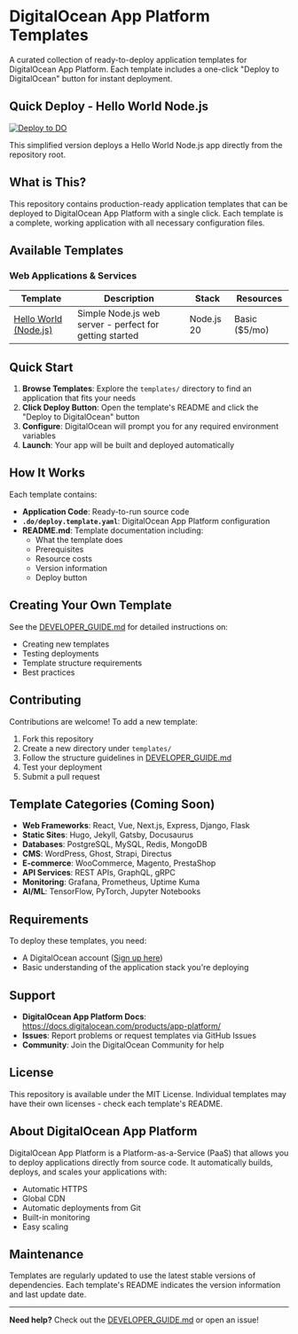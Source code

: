 # DigitalOcean App Platform Templates

A curated collection of ready-to-deploy application templates for DigitalOcean App Platform. Each template includes a one-click "Deploy to DigitalOcean" button for instant deployment.

## Quick Deploy - Hello World Node.js

[![Deploy to DO](https://www.deploytodo.com/do-btn-blue.svg)](https://cloud.digitalocean.com/apps/new?repo=https://github.com/bikram20/AppPlatform-Templates/tree/main)

This simplified version deploys a Hello World Node.js app directly from the repository root.

## What is This?

This repository contains production-ready application templates that can be deployed to DigitalOcean App Platform with a single click. Each template is a complete, working application with all necessary configuration files.

## Available Templates

### Web Applications & Services

| Template | Description | Stack | Resources |
|----------|-------------|-------|-----------|
| [Hello World (Node.js)](./templates/hello-world-nodejs) | Simple Node.js web server - perfect for getting started | Node.js 20 | Basic ($5/mo) |

## Quick Start

1. **Browse Templates**: Explore the `templates/` directory to find an application that fits your needs
2. **Click Deploy Button**: Open the template's README and click the "Deploy to DigitalOcean" button
3. **Configure**: DigitalOcean will prompt you for any required environment variables
4. **Launch**: Your app will be built and deployed automatically

## How It Works

Each template contains:
- **Application Code**: Ready-to-run source code
- **`.do/deploy.template.yaml`**: DigitalOcean App Platform configuration
- **README.md**: Template documentation including:
  - What the template does
  - Prerequisites
  - Resource costs
  - Version information
  - Deploy button

## Creating Your Own Template

See the [DEVELOPER_GUIDE.md](./DEVELOPER_GUIDE.md) for detailed instructions on:
- Creating new templates
- Testing deployments
- Template structure requirements
- Best practices

## Contributing

Contributions are welcome! To add a new template:

1. Fork this repository
2. Create a new directory under `templates/`
3. Follow the structure guidelines in [DEVELOPER_GUIDE.md](./DEVELOPER_GUIDE.md)
4. Test your deployment
5. Submit a pull request

## Template Categories (Coming Soon)

- **Web Frameworks**: React, Vue, Next.js, Express, Django, Flask
- **Static Sites**: Hugo, Jekyll, Gatsby, Docusaurus
- **Databases**: PostgreSQL, MySQL, Redis, MongoDB
- **CMS**: WordPress, Ghost, Strapi, Directus
- **E-commerce**: WooCommerce, Magento, PrestaShop
- **API Services**: REST APIs, GraphQL, gRPC
- **Monitoring**: Grafana, Prometheus, Uptime Kuma
- **AI/ML**: TensorFlow, PyTorch, Jupyter Notebooks

## Requirements

To deploy these templates, you need:
- A DigitalOcean account ([Sign up here](https://www.digitalocean.com/))
- Basic understanding of the application stack you're deploying

## Support

- **DigitalOcean App Platform Docs**: https://docs.digitalocean.com/products/app-platform/
- **Issues**: Report problems or request templates via GitHub Issues
- **Community**: Join the DigitalOcean Community for help

## License

This repository is available under the MIT License. Individual templates may have their own licenses - check each template's README.

## About DigitalOcean App Platform

DigitalOcean App Platform is a Platform-as-a-Service (PaaS) that allows you to deploy applications directly from source code. It automatically builds, deploys, and scales your applications with:
- Automatic HTTPS
- Global CDN
- Automatic deployments from Git
- Built-in monitoring
- Easy scaling

## Maintenance

Templates are regularly updated to use the latest stable versions of dependencies. Each template's README indicates the version information and last update date.

---

**Need help?** Check out the [DEVELOPER_GUIDE.md](./DEVELOPER_GUIDE.md) or open an issue!
